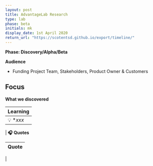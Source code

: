 ```yaml
---
layout: post
title: AdvantageLab Research
type: lab
phase: beta
initials: mk
display_date: 1st April 2020
return_url: "https://scotentsd.github.io/export/timeline/"
---
```


**Phase: Discovery/Alpha/Beta**

**Audience**
- Funding Project Team, Stakeholders, Product Owner & Customers

**Focus**
-


**What we discovered**

| Learning
| ---
| 💡  **xxx*
|
**🎧 Quotes**

| Quote
| ---
|

<!--more-->

